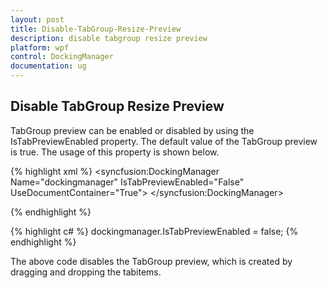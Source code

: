 ```yaml
---
layout: post
title: Disable-TabGroup-Resize-Preview
description: disable tabgroup resize preview
platform: wpf
control: DockingManager
documentation: ug
---
```


## Disable TabGroup Resize Preview

TabGroup preview can be enabled or disabled by using the IsTabPreviewEnabled property. The default value of the TabGroup preview is true. The usage of this property is shown below.


{% highlight xml %}
<syncfusion:DockingManager Name="dockingmanager" IsTabPreviewEnabled="False" UseDocumentContainer="True">
            <Grid syncfusion:DockingManager.Header="tab1" syncfusion:DockingManager.State="Document"/>
            <Grid syncfusion:DockingManager.Header="tab2" syncfusion:DockingManager.State="Document"/>
			</syncfusion:DockingManager>

{% endhighlight %}
			
{% highlight c# %}
dockingmanager.IsTabPreviewEnabled = false;
{% endhighlight %}


The above code disables the TabGroup preview, which is created by dragging and dropping the tabitems.

